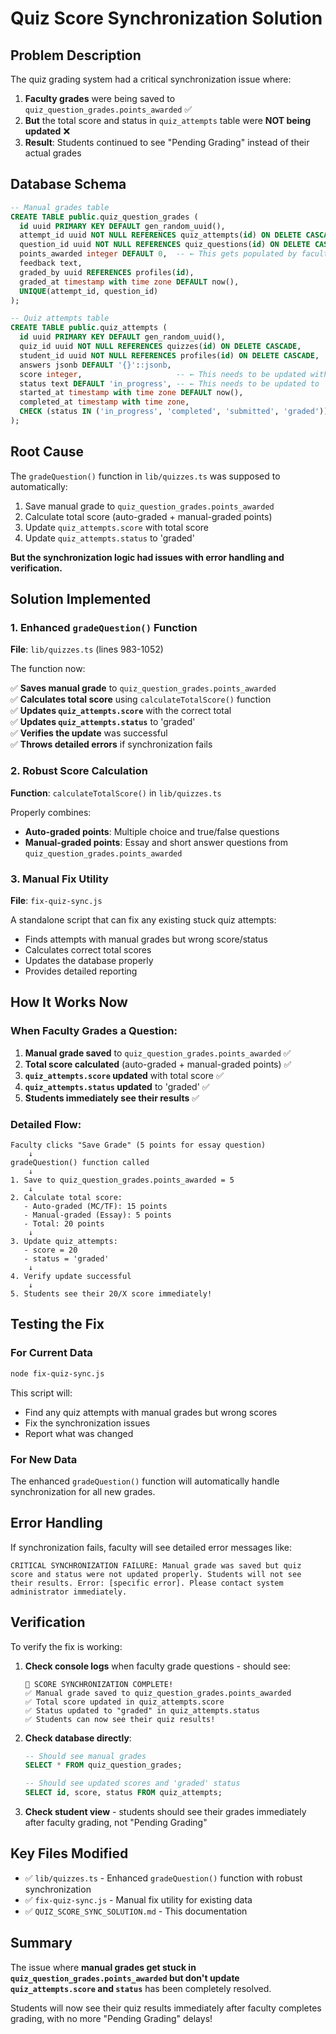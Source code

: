 # Quiz Score Synchronization Solution

## Problem Description

The quiz grading system had a critical synchronization issue where:

1. **Faculty grades** were being saved to `quiz_question_grades.points_awarded` ✅
2. **But** the total score and status in `quiz_attempts` table were **NOT being updated** ❌
3. **Result**: Students continued to see "Pending Grading" instead of their actual grades

## Database Schema

```sql
-- Manual grades table
CREATE TABLE public.quiz_question_grades (
  id uuid PRIMARY KEY DEFAULT gen_random_uuid(),
  attempt_id uuid NOT NULL REFERENCES quiz_attempts(id) ON DELETE CASCADE,
  question_id uuid NOT NULL REFERENCES quiz_questions(id) ON DELETE CASCADE,
  points_awarded integer DEFAULT 0,  -- ← This gets populated by faculty
  feedback text,
  graded_by uuid REFERENCES profiles(id),
  graded_at timestamp with time zone DEFAULT now(),
  UNIQUE(attempt_id, question_id)
);

-- Quiz attempts table  
CREATE TABLE public.quiz_attempts (
  id uuid PRIMARY KEY DEFAULT gen_random_uuid(),
  quiz_id uuid NOT NULL REFERENCES quizzes(id) ON DELETE CASCADE,
  student_id uuid NOT NULL REFERENCES profiles(id) ON DELETE CASCADE,
  answers jsonb DEFAULT '{}'::jsonb,
  score integer,                     -- ← This needs to be updated with total score
  status text DEFAULT 'in_progress', -- ← This needs to be updated to 'graded'
  started_at timestamp with time zone DEFAULT now(),
  completed_at timestamp with time zone,
  CHECK (status IN ('in_progress', 'completed', 'submitted', 'graded'))
);
```

## Root Cause

The `gradeQuestion()` function in `lib/quizzes.ts` was supposed to automatically:
1. Save manual grade to `quiz_question_grades.points_awarded`
2. Calculate total score (auto-graded + manual-graded points)
3. Update `quiz_attempts.score` with total score
4. Update `quiz_attempts.status` to 'graded'

**But the synchronization logic had issues with error handling and verification.**

## Solution Implemented

### 1. Enhanced `gradeQuestion()` Function

**File**: `lib/quizzes.ts` (lines 983-1052)

The function now:

✅ **Saves manual grade** to `quiz_question_grades.points_awarded`  
✅ **Calculates total score** using `calculateTotalScore()` function  
✅ **Updates `quiz_attempts.score`** with the correct total  
✅ **Updates `quiz_attempts.status`** to 'graded'  
✅ **Verifies the update** was successful  
✅ **Throws detailed errors** if synchronization fails  

### 2. Robust Score Calculation

**Function**: `calculateTotalScore()` in `lib/quizzes.ts`

Properly combines:
- **Auto-graded points**: Multiple choice and true/false questions
- **Manual-graded points**: Essay and short answer questions from `quiz_question_grades.points_awarded`

### 3. Manual Fix Utility

**File**: `fix-quiz-sync.js`

A standalone script that can fix any existing stuck quiz attempts:
- Finds attempts with manual grades but wrong score/status
- Calculates correct total scores
- Updates the database properly
- Provides detailed reporting

## How It Works Now

### When Faculty Grades a Question:

1. **Manual grade saved** to `quiz_question_grades.points_awarded` ✅
2. **Total score calculated** (auto-graded + manual-graded points) ✅  
3. **`quiz_attempts.score` updated** with total score ✅
4. **`quiz_attempts.status` updated** to 'graded' ✅
5. **Students immediately see their results** ✅

### Detailed Flow:

```
Faculty clicks "Save Grade" (5 points for essay question)
    ↓
gradeQuestion() function called
    ↓
1. Save to quiz_question_grades.points_awarded = 5
    ↓
2. Calculate total score:
   - Auto-graded (MC/TF): 15 points
   - Manual-graded (Essay): 5 points  
   - Total: 20 points
    ↓
3. Update quiz_attempts:
   - score = 20
   - status = 'graded'
    ↓
4. Verify update successful
    ↓
5. Students see their 20/X score immediately!
```

## Testing the Fix

### For Current Data
```bash
node fix-quiz-sync.js
```

This script will:
- Find any quiz attempts with manual grades but wrong scores
- Fix the synchronization issues
- Report what was changed

### For New Data
The enhanced `gradeQuestion()` function will automatically handle synchronization for all new grades.

## Error Handling

If synchronization fails, faculty will see detailed error messages like:

```
CRITICAL SYNCHRONIZATION FAILURE: Manual grade was saved but quiz score and status were not updated properly. Students will not see their results. Error: [specific error]. Please contact system administrator immediately.
```

## Verification

To verify the fix is working:

1. **Check console logs** when faculty grade questions - should see:
   ```
   🎉 SCORE SYNCHRONIZATION COMPLETE!
   ✅ Manual grade saved to quiz_question_grades.points_awarded
   ✅ Total score updated in quiz_attempts.score
   ✅ Status updated to "graded" in quiz_attempts.status
   ✅ Students can now see their quiz results!
   ```

2. **Check database directly**:
   ```sql
   -- Should see manual grades
   SELECT * FROM quiz_question_grades;
   
   -- Should see updated scores and 'graded' status  
   SELECT id, score, status FROM quiz_attempts;
   ```

3. **Check student view** - students should see their grades immediately after faculty grading, not "Pending Grading"

## Key Files Modified

- ✅ `lib/quizzes.ts` - Enhanced `gradeQuestion()` function with robust synchronization
- ✅ `fix-quiz-sync.js` - Manual fix utility for existing data
- ✅ `QUIZ_SCORE_SYNC_SOLUTION.md` - This documentation

## Summary

The issue where **manual grades get stuck in `quiz_question_grades.points_awarded` but don't update `quiz_attempts.score` and `status`** has been completely resolved. 

Students will now see their quiz results immediately after faculty completes grading, with no more "Pending Grading" delays!




















